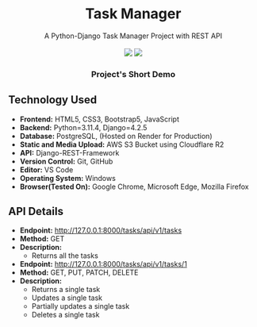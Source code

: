 <div align="center">
<h1>Task Manager</h1>
A Python-Django Task Manager Project with REST API 
<br>
<br>
<img src="https://img.shields.io/badge/Python-FFD43B?style=for-the-badge&logo=python&logoColor=blue">
<img src="https://img.shields.io/badge/Django-092E20?style=for-the-badge&logo=django&logoColor=green">
<h3>Project's Short Demo</h3>


</div>


## Technology Used

-   **Frontend:** HTML5, CSS3, Bootstrap5, JavaScript
-   **Backend:** Python=3.11.4, Django=4.2.5
-   **Database:** PostgreSQL, (Hosted on Render for Production)
-   **Static and Media Upload:** AWS S3 Bucket using Cloudflare R2
-   **API:** Django-REST-Framework
-   **Version Control:** Git, GitHub
-   **Editor:** VS Code
-   **Operating System:** Windows
-   **Browser(Tested On):** Google Chrome, Microsoft Edge, Mozilla Firefox




## API Details

-   **Endpoint:** http://127.0.0.1:8000/tasks/api/v1/tasks
-   **Method:** GET
-   **Description:**
    -   Returns all the tasks
-   **Endpoint:** http://127.0.0.1:8000/tasks/api/v1/tasks/1
-   **Method:** GET, PUT, PATCH, DELETE
-   **Description:**
    -   Returns a single task
    -   Updates a single task
    -   Partially updates a single task
    -   Deletes a single task
